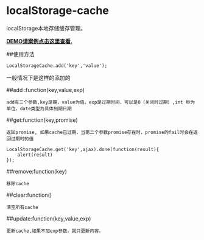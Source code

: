 # localStorage-cache
localStorage本地存储缓存管理。 

**[DEMO请案例点击这里查看.](http://www.lovewebgames.com/jsmodule/localStorage-cache.html "localStorage-cache demo")**

##使用方法

	LocalStorageCache.add('key','value');

一般情况下是这样的添加的

##add :function(key,value,exp)

	add有三个参数,key是键，value为值，exp是过期时间，可以是0（关闭时过期）,int 秒为单位，date类型为具体到期日期

##get:function(key,promise)
	
	返回promise, 如果cache已过期，当第二个参数promise存在时，promise的fail时会在返回过期时的值

	LocalStorageCache.get('key',ajax).done(function(result){
		alert(result)
	});

##remove:function(key)
	
	移除cache

##clear:function()
	
	清空所有cache

##update:function(key,value,exp)

	更新cache,如果不加exp参数，就只更新内容。